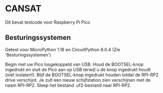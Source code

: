 # CANSAT

Dit bevat testcode voor Raspberry Pi Pico

## Besturingssystemen

Getest voor MicroPython 1.18 en CircuitPython 8.0.4 (Zie 'Besturingssystemen')

Begin met uw Pico losgekoppeld van USB. Houd de BOOTSEL-knop ingedrukt en sluit de Pico aan op USB terwijl u de knop ingedrukt houdt (niet loslaten!). Blijf de BOOTSEL-knop ingedrukt houden totdat de RPI-RP2 drive verschijnt. Je zult een nieuw schijfstation zien verschijnen met de naam RPI-RP2. Sleep het bestand .uf2-bestand naar RPI-RP2.
